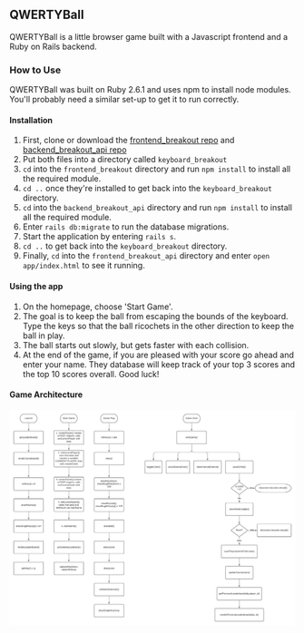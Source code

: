 ## QWERTYBall

QWERTYBall is a little browser game built with a Javascript frontend and a Ruby on Rails backend.

### How to Use

QWERTYBall was built on Ruby 2.6.1 and uses npm to install node modules. You'll probably need a similar set-up to get it to run correctly.

#### Installation

1. First, clone or download the [frontend_breakout repo](https://github.com/mathlete01/frontend_breakout) and [backend_breakout_api repo](https://github.com/mathlete01/backend_breakout_api)
2. Put both files into a directory called `keyboard_breakout`
3. `cd` into the `frontend_breakout` directory and run `npm install` to install all the required module.
4. `cd ..` once they're installed to get back into the `keyboard_breakout` directory.
5. `cd` into the `backend_breakout_api` directory and run `npm install` to install all the required module.
6. Enter `rails db:migrate` to run the database migrations.
7. Start the application by entering `rails s`.
8. `cd ..` to get back into the `keyboard_breakout` directory.
9. Finally, `cd` into the `frontend_breakout_api` directory and enter `open app/index.html` to see it running.

#### Using the app

1. On the homepage, choose 'Start Game'.
2. The goal is to keep the ball from escaping the bounds of the keyboard. Type the keys so that the ball ricochets in the other direction to keep the ball in play.
3. The ball starts out slowly, but gets faster with each collision.
4. At the end of the game, if you are pleased with your score go ahead and enter your name. They database will keep track of your top 3 scores and the top 10 scores overall. Good luck!

#### Game Architecture

![QWERTYBall Architecture](https://github.com/mathlete01/frontend_breakout/raw/main/assets/images/QWERTYBall_Architecture.png)
